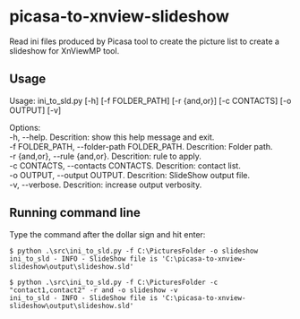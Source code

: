 # picasa-to-xnview-slideshow
Read ini files produced by Picasa tool to create the picture list to create a slideshow for XnViewMP tool.  

Usage
-----

Usage: ini_to_sld.py [-h] [-f FOLDER_PATH] [-r {and,or}] [-c CONTACTS] [-o OUTPUT] [-v]

Options:  
  -h, --help. Descrition: show this help message and exit.  
  -f FOLDER_PATH, --folder-path FOLDER_PATH. Descrition: Folder path.  
  -r {and,or}, --rule {and,or}. Descrition: rule to apply.  
  -c CONTACTS, --contacts CONTACTS. Descrition: contact list.  
  -o OUTPUT, --output OUTPUT. Descrition: SlideShow output file.  
  -v, --verbose. Descrition: increase output verbosity.  

Running command line
--------------------

Type the command after the dollar sign and hit enter:

```
$ python .\src\ini_to_sld.py -f C:\PicturesFolder -o slideshow
ini_to_sld - INFO - SlideShow file is 'C:\picasa-to-xnview-slideshow\output\slideshow.sld'
```
```
$ python .\src\ini_to_sld.py -f C:\PicturesFolder -c "contact1,contact2" -r and -o slideshow -v
ini_to_sld - INFO - SlideShow file is 'C:\picasa-to-xnview-slideshow\output\slideshow.sld'
```
